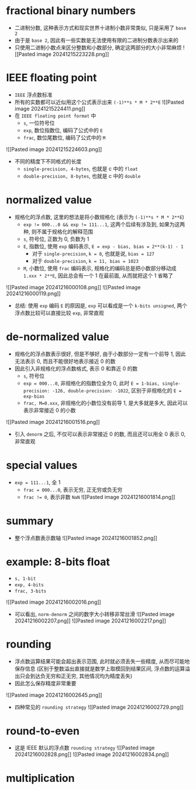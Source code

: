 # fractional binary numbers
- 二进制分数, 这种表示方式和现实世界十进制小数非常类似, 只是采用了 `base 2`
- 由于是 `base 2`, 因此有一些实数是无法使用有限的二进制分数表示出来的
- 只使用二进制小数点来区分整数和小数部分, 确定这两部分的大小非常麻烦
![[Pasted image 20241215223228.png]]

# IEEE floating point
- `IEEE` 浮点数标准
- 所有的实数都可以近似用这个公式表示出来 `(-1)**s * M * 2**E`
![[Pasted image 20241215224411.png]]
- 在 `IEEE floating point format` 中
	- `s`, 一位符号位
	- `exp`, 数位指数位, 编码了公式中的 `E`
	- `frac`, 数位尾数位, 编码了公式中的 `M`

![[Pasted image 20241215224603.png]]
- 不同的精度下不同格式的长度
	- `single-precision, 4-bytes`, 也就是 c 中的 `float`
	- `double-precision, 8-bytes`, 也就是 c 中的 `double`


# normalized value
- 规格化的浮点数, 这里的想法是将小数规格化 (表示为 `(-1)**s * M * 2**E`)
	- `exp != 000...0 && exp != 111...1`, 这两个后续有涉及到, 如果为这两种, 则不属于规格化的解释范围
	- `s`, 符号位, 正数为 0, 负数为 1
	- `E`, 指数位, 使用 `exp` 编码表示, `E = exp - bias, bias = 2**(k-1) - 1`
		- 对于 `single-precision`, `k = 8`, 也就是说, `bias = 127`
		- 对于 `double-precision`, `k = 11, bias = 1023`
	- `M`, 小数位, 使用 `frac` 编码表示, 规格化的编码总是把小数部分移动成 `1.xxx * 2**E`, 因此总会有一个 1 在最前面, 从而就把这个 1 省略了

![[Pasted image 20241216000108.png]]
![[Pasted image 20241216000119.png]]
- 总结: 使用 `exp` 编码 `E` 的原因是, `exp` 可以看成是一个 `k-bits unsigned`, 两个浮点数比较可以直接比较 `exp`, 非常直观

# de-normalized value
- 规格化的浮点数表示很好, 但是不够好, 由于小数部分一定有一个前导 1, 因此无法表示 0, 而且不能很好地表示接近 0 的数
- 因此引入非规格化的浮点数格式, 表示 0 和靠近 0 的数
	- `s`, 符号位
	- `exp = 000...0`, 非规格化的指数位全为 0, 此时 `E = 1-bias, single-precision: -126, double-precision: -1022`, 区别于非规格化的 `E = exp-bias`
	- `frac, M=0.xxx`, 非规格化的小数位没有前导 1, 是大多就是多大, 因此可以表示非常接近 0 的小数

![[Pasted image 20241216001516.png]]
- 引入 `denorm` 之后, 不仅可以表示非常接近 0 的数, 而且还可以用全 0 表示 0, 非常直观

# special values
- `exp = 111...1`, 全 1
	- `frac = 000...0`, 表示无穷, 正无穷或负无穷
	- `frac != 0`, 表示非数 `NaN`
![[Pasted image 20241216001814.png]]


# summary
- 整个浮点数表示数轴
![[Pasted image 20241216001852.png]]


# example: 8-bits float
- `s, 1-bit`
- `exp, 4-bits`
- `frac, 3-bits`

![[Pasted image 20241216002016.png]]
- 可以看出, `norm-denorm` 之间的数字大小转移非常丝滑
![[Pasted image 20241216002207.png]]
![[Pasted image 20241216002217.png]]


# rounding
- 浮点数运算结果可能会超出表示范围, 此时就必须丢失一些精度, 从而尽可能地保存信息 (区别于整数溢出直接就是数学上取模回到结果区间, 浮点数的运算溢出只会到达负无穷和正无穷, 其他情况均为精度丢失)
- 因此怎么保存精度非常重要


![[Pasted image 20241216002645.png]]

- 四种常见的 `rounding strategy`
![[Pasted image 20241216002729.png]]


# round-to-even
- 这是 IEEE 默认的浮点数 `rounding strategy`
![[Pasted image 20241216002828.png]]
![[Pasted image 20241216002834.png]]


# multiplication
